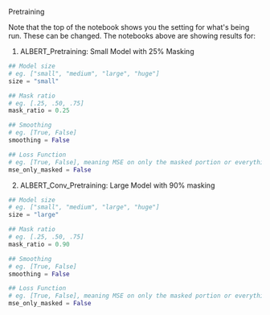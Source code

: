 Pretraining

Note that the top of the notebook shows you the setting for what's being run. These can be changed. The notebooks above are showing results for: 

1. ALBERT_Pretraining: Small Model with 25% Masking

```python
## Model size
# eg. ["small", "medium", "large", "huge"]
size = "small"

## Mask ratio
# eg. [.25, .50, .75]
mask_ratio = 0.25

## Smoothing
# eg. [True, False]
smoothing = False

## Loss Function
# eg. [True, False], meaning MSE on only the masked portion or everything in the reconstruction
mse_only_masked = False
```

2. ALBERT_Conv_Pretraining: Large Model with 90% masking
``` python 
## Model size
# eg. ["small", "medium", "large", "huge"]
size = "large"

## Mask ratio
# eg. [.25, .50, .75]
mask_ratio = 0.90

## Smoothing
# eg. [True, False]
smoothing = False

## Loss Function
# eg. [True, False], meaning MSE on only the masked portion or everything in the reconstruction
mse_only_masked = False
```
